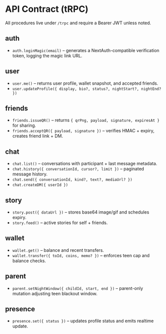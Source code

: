 # API Contract (tRPC)

All procedures live under `/trpc` and require a Bearer JWT unless noted.

## auth
- `auth.loginMagic(email)` – generates a NextAuth-compatible verification token, logging the magic link URL.

## user
- `user.me()` – returns user profile, wallet snapshot, and accepted friends.
- `user.updateProfile({ display, bio?, status?, nightStart?, nightEnd? })`

## friends
- `friends.issueQR()` – returns `{ qrPng, payload, signature, expiresAt }` for sharing.
- `friends.acceptQR({ payload, signature })` – verifies HMAC + expiry, creates friend link + DM.

## chat
- `chat.list()` – conversations with participant + last message metadata.
- `chat.history({ conversationId, cursor?, limit })` – paginated message history.
- `chat.send({ conversationId, kind?, text?, mediaUrl? })`
- `chat.createDM({ userId })`

## story
- `story.post({ dataUrl })` – stores base64 image/gif and schedules expiry.
- `story.feed()` – active stories for self + friends.

## wallet
- `wallet.get()` – balance and recent transfers.
- `wallet.transfer({ toId, coins, memo? })` – enforces teen cap and balance checks.

## parent
- `parent.setNightWindow({ childId, start, end })` – parent-only mutation adjusting teen blackout window.

## presence
- `presence.set({ status })` – updates profile status and emits realtime update.
